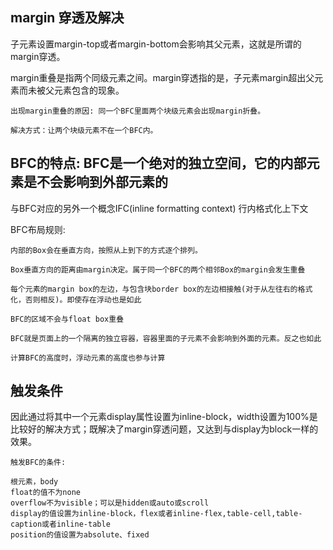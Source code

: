 ## margin 穿透及解决
子元素设置margin-top或者margin-bottom会影响其父元素，这就是所谓的margin穿透。

margin重叠是指两个同级元素之间。margin穿透指的是，子元素margin超出父元素而未被父元素包含的现象。
```
出现margin重叠的原因: 同一个BFC里面两个块级元素会出现margin折叠。

解决方式：让两个块级元素不在一个BFC内。
```

## BFC的特点: BFC是一个绝对的独立空间，它的内部元素是不会影响到外部元素的

与BFC对应的另外一个概念IFC(inline formatting context) 行内格式化上下文

BFC布局规则:
```
内部的Box会在垂直方向，按照从上到下的方式逐个排列。

Box垂直方向的距离由margin决定。属于同一个BFC的两个相邻Box的margin会发生重叠

每个元素的margin box的左边，与包含块border box的左边相接触(对于从左往右的格式化，否则相反)。即使存在浮动也是如此

BFC的区域不会与float box重叠

BFC就是页面上的一个隔离的独立容器，容器里面的子元素不会影响到外面的元素。反之也如此

计算BFC的高度时，浮动元素的高度也参与计算
```

## 触发条件
因此通过将其中一个元素display属性设置为inline-block，width设置为100%是比较好的解决方式；既解决了margin穿透问题，又达到与display为block一样的效果。
```
触发BFC的条件:

根元素，body
float的值不为none
overflow不为visible；可以是hidden或auto或scroll
display的值设置为inline-block，flex或者inline-flex,table-cell,table-caption或者inline-table
position的值设置为absolute、fixed
```
